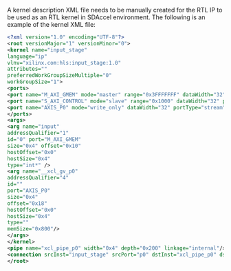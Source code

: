 A kernel description XML file needs to be manually created for the RTL IP to be used as an RTL kernel in SDAccel environment. The following is an example of the kernel XML file: 
```XML
<?xml version="1.0" encoding="UTF-8"?>
<root versionMajor="1" versionMinor="0">
<kernel name="input_stage" 
language="ip" 
vlnv="xilinx.com:hls:input_stage:1.0" 
attributes="" 
preferredWorkGroupSizeMultiple="0" 
workGroupSize="1">
<ports>
<port name="M_AXI_GMEM" mode="master" range="0x3FFFFFFF" dataWidth="32" portType="addressable" base="0x0"/>
<port name="S_AXI_CONTROL" mode="slave" range="0x1000" dataWidth="32" portType="addressable" base="0x0"/>
<port name="AXIS_P0" mode="write_only" dataWidth="32" portType="stream"/>
</ports>
<args>
<arg name="input" 
addressQualifier="1" 
id="0" port="M_AXI_GMEM" 
size="0x4" offset="0x10" 
hostOffset="0x0" 
hostSize="0x4" 
type="int*" />
<arg name="__xcl_gv_p0" 
addressQualifier="4" 
id="" 
port="AXIS_P0" 
size="0x4" 
offset="0x18" 
hostOffset="0x0" 
hostSize="0x4" 
type="" 
memSize="0x800"/>
</args>
</kernel>
<pipe name="xcl_pipe_p0" width="0x4" depth="0x200" linkage="internal"/>
<connection srcInst="input_stage" srcPort="p0" dstInst="xcl_pipe_p0" dstPort="S_AXIS"/>
</root>
```